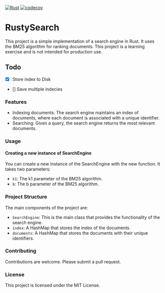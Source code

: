 [![Rust](https://github.com/alexohneander/rustysearch/actions/workflows/rust.yml/badge.svg)](https://github.com/alexohneander/rustysearch/actions/workflows/rust.yml)
[![codecov](https://codecov.io/gh/alexohneander/rustysearch/graph/badge.svg?token=IE0019X6NK)](https://codecov.io/gh/alexohneander/rustysearch)

# RustySearch

This project is a simple implementation of a search engine in Rust. It uses the BM25 algorithm for ranking documents.
This project is a learning exercise and is not intended for production use.

## Todo

- [x] Store index to Disk
- [] Save multiple indecies

### Features

- Indexing documents: The search engine maintains an index of documents, where each document is associated with a unique identifier.
- Searching: Given a query, the search engine returns the most relevant documents.

### Usage

#### Creating a new instance of SearchEngine

You can create a new instance of the SearchEngine with the new function. It takes two parameters:

- `k1`: The k1 parameter of the BM25 algorithm.
- `b`: The b parameter of the BM25 algorithm.

### Project Structure

The main components of the project are:

- `SearchEngine`: This is the main class that provides the functionality of the search engine.
- `index`: A HashMap that stores the index of the documents.
- `documents`: A HashMap that stores the documents with their unique identifiers.

### Contributing

Contributions are welcome. Please submit a pull request.

### License

This project is licensed under the MIT License.

